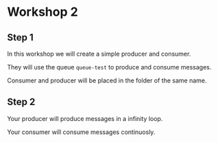 # Workshop 2

## Step 1

In this workshop we will create a simple producer and consumer.

They will use the queue `queue-test` to produce and consume messages.

Consumer and producer will be placed in the folder of the same name.

## Step 2

Your producer will produce messages in a infinity loop.

Your consumer will consume messages continuosly.

